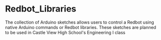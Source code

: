 Redbot_Libraries
================

The collection of Arduino sketches allows users to control a Redbot using native Arduino commands
or Redbot libraries.  These sketches are planned to be used in Castle View High School's 
Engineering I class

